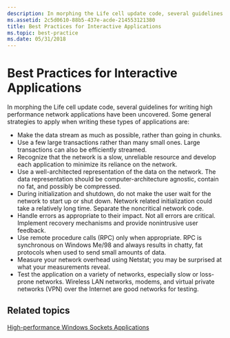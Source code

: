 ```yaml
---
description: In morphing the Life cell update code, several guidelines for writing high performance network applications have been uncovered.
ms.assetid: 2c5d0610-88b5-437e-acde-214553121380
title: Best Practices for Interactive Applications
ms.topic: best-practice
ms.date: 05/31/2018
---
```


# Best Practices for Interactive Applications

In morphing the Life cell update code, several guidelines for writing high performance network applications have been uncovered. Some general strategies to apply when writing these types of applications are:

-   Make the data stream as much as possible, rather than going in chunks.
-   Use a few large transactions rather than many small ones. Large transactions can also be efficiently streamed.
-   Recognize that the network is a slow, unreliable resource and develop each application to minimize its reliance on the network.
-   Use a well-architected representation of the data on the network. The data representation should be computer-architecture agnostic, contain no fat, and possibly be compressed.
-   During initialization and shutdown, do not make the user wait for the network to start up or shut down. Network related initialization could take a relatively long time. Separate the noncritical network code.
-   Handle errors as appropriate to their impact. Not all errors are critical. Implement recovery mechanisms and provide nonintrusive user feedback.
-   Use remote procedure calls (RPC) only when appropriate. RPC is synchronous on Windows Me/98 and always results in chatty, fat protocols when used to send small amounts of data.
-   Measure your network overhead using Netstat; you may be surprised at what your measurements reveal.
-   Test the application on a variety of networks, especially slow or loss-prone networks. Wireless LAN networks, modems, and virtual private networks (VPN) over the Internet are good networks for testing.

## Related topics

<dl> <dt>

[High-performance Windows Sockets Applications](high-performance-windows-sockets-applications-2.md)
</dt> </dl>

 

 



